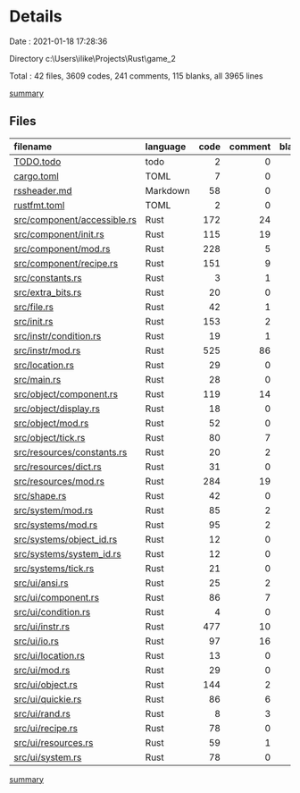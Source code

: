 # Details

Date : 2021-01-18 17:28:36

Directory c:\Users\ilike\Projects\Rust\game_2

Total : 42 files,  3609 codes, 241 comments, 115 blanks, all 3965 lines

[summary](results.md)

## Files
| filename | language | code | comment | blank | total |
| :--- | :--- | ---: | ---: | ---: | ---: |
| [TODO.todo](/TODO.todo) | todo | 2 | 0 | 0 | 2 |
| [cargo.toml](/cargo.toml) | TOML | 7 | 0 | 1 | 8 |
| [rssheader.md](/rssheader.md) | Markdown | 58 | 0 | 23 | 81 |
| [rustfmt.toml](/rustfmt.toml) | TOML | 2 | 0 | 0 | 2 |
| [src/component/accessible.rs](/src/component/accessible.rs) | Rust | 172 | 24 | 2 | 198 |
| [src/component/init.rs](/src/component/init.rs) | Rust | 115 | 19 | 5 | 139 |
| [src/component/mod.rs](/src/component/mod.rs) | Rust | 228 | 5 | 2 | 235 |
| [src/component/recipe.rs](/src/component/recipe.rs) | Rust | 151 | 9 | 4 | 164 |
| [src/constants.rs](/src/constants.rs) | Rust | 3 | 1 | 1 | 5 |
| [src/extra_bits.rs](/src/extra_bits.rs) | Rust | 20 | 0 | 1 | 21 |
| [src/file.rs](/src/file.rs) | Rust | 42 | 1 | 4 | 47 |
| [src/init.rs](/src/init.rs) | Rust | 153 | 2 | 1 | 156 |
| [src/instr/condition.rs](/src/instr/condition.rs) | Rust | 19 | 1 | 1 | 21 |
| [src/instr/mod.rs](/src/instr/mod.rs) | Rust | 525 | 86 | 4 | 615 |
| [src/location.rs](/src/location.rs) | Rust | 29 | 0 | 1 | 30 |
| [src/main.rs](/src/main.rs) | Rust | 28 | 0 | 3 | 31 |
| [src/object/component.rs](/src/object/component.rs) | Rust | 119 | 14 | 2 | 135 |
| [src/object/display.rs](/src/object/display.rs) | Rust | 18 | 0 | 2 | 20 |
| [src/object/mod.rs](/src/object/mod.rs) | Rust | 52 | 0 | 1 | 53 |
| [src/object/tick.rs](/src/object/tick.rs) | Rust | 80 | 7 | 5 | 92 |
| [src/resources/constants.rs](/src/resources/constants.rs) | Rust | 20 | 2 | 2 | 24 |
| [src/resources/dict.rs](/src/resources/dict.rs) | Rust | 31 | 0 | 1 | 32 |
| [src/resources/mod.rs](/src/resources/mod.rs) | Rust | 284 | 19 | 4 | 307 |
| [src/shape.rs](/src/shape.rs) | Rust | 42 | 0 | 3 | 45 |
| [src/system/mod.rs](/src/system/mod.rs) | Rust | 85 | 2 | 2 | 89 |
| [src/systems/mod.rs](/src/systems/mod.rs) | Rust | 95 | 2 | 1 | 98 |
| [src/systems/object_id.rs](/src/systems/object_id.rs) | Rust | 12 | 0 | 1 | 13 |
| [src/systems/system_id.rs](/src/systems/system_id.rs) | Rust | 12 | 0 | 1 | 13 |
| [src/systems/tick.rs](/src/systems/tick.rs) | Rust | 21 | 0 | 1 | 22 |
| [src/ui/ansi.rs](/src/ui/ansi.rs) | Rust | 25 | 2 | 7 | 34 |
| [src/ui/component.rs](/src/ui/component.rs) | Rust | 86 | 7 | 3 | 96 |
| [src/ui/condition.rs](/src/ui/condition.rs) | Rust | 4 | 0 | 2 | 6 |
| [src/ui/instr.rs](/src/ui/instr.rs) | Rust | 477 | 10 | 3 | 490 |
| [src/ui/io.rs](/src/ui/io.rs) | Rust | 97 | 16 | 3 | 116 |
| [src/ui/location.rs](/src/ui/location.rs) | Rust | 13 | 0 | 3 | 16 |
| [src/ui/mod.rs](/src/ui/mod.rs) | Rust | 29 | 0 | 1 | 30 |
| [src/ui/object.rs](/src/ui/object.rs) | Rust | 144 | 2 | 2 | 148 |
| [src/ui/quickie.rs](/src/ui/quickie.rs) | Rust | 86 | 6 | 3 | 95 |
| [src/ui/rand.rs](/src/ui/rand.rs) | Rust | 8 | 3 | 1 | 12 |
| [src/ui/recipe.rs](/src/ui/recipe.rs) | Rust | 78 | 0 | 4 | 82 |
| [src/ui/resources.rs](/src/ui/resources.rs) | Rust | 59 | 1 | 2 | 62 |
| [src/ui/system.rs](/src/ui/system.rs) | Rust | 78 | 0 | 2 | 80 |

[summary](results.md)